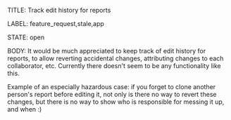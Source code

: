 TITLE:
Track edit history for reports

LABEL:
feature_request,stale,app

STATE:
open

BODY:
It would be much appreciated to keep track of edit history for reports, to allow reverting accidental changes, attributing changes to each collaborator, etc. Currently there doesn't seem to be any functionality like this.

Example of an especially hazardous case: if you forget to clone another person's report before editing it, not only is there no way to revert these changes, but there is no way to show who is responsible for messing it up, and when :)

